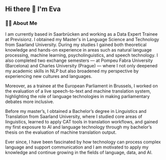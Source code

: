 ## Hi there 👋 I'm Eva

### 👩‍💻 About Me

I am currently based in Saarbrücken and working as a Data Expert Trainee at Previsionz. I obtained my Master's in Language Science and Technology from Saarland University. During my studies I gained both theoretical knowledge and hands-on experience in areas such as natural language processing, machine learning, psycholinguistics, and speech technology.
I also completed two exchange semesters — at Pompeu Fabra University (Barcelona) and Charles University (Prague) — where I not only deepened my academic skills in NLP but also broadened my perspective by experiencing new cultures and languages.  

Moreover, as a trainee at the European Parliament in Brussels, I worked on the evaluation of a live speech-to-text and machine translation system, highlighting the role of language technologies in making parliamentary debates more inclusive.  

Before my master’s, I obtained a Bachelor’s degree in Linguistics and Translation from Saarland University, where I studied core areas of linguistics, learned to apply CAT tools in translation workflows, and gained my first exposure to AI and language technology through my bachelor’s thesis on the evaluation of machine translation output.

Ever since, I have been fascinated by how technology can process complex language and support communication and I am motivated to apply my knowledge and continue growing in the fields of language, data, and AI.

